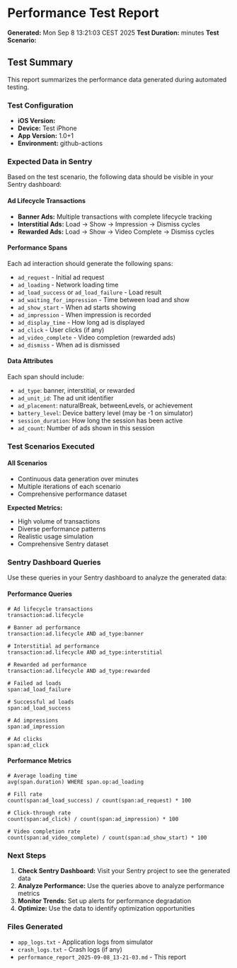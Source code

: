 # Performance Test Report
**Generated:** Mon Sep  8 13:21:03 CEST 2025
**Test Duration:**  minutes
**Test Scenario:** 

## Test Summary

This report summarizes the performance data generated during automated testing.

### Test Configuration
- **iOS Version:** 
- **Device:** Test iPhone
- **App Version:** 1.0+1
- **Environment:** github-actions

### Expected Data in Sentry

Based on the test scenario, the following data should be visible in your Sentry dashboard:

#### Ad Lifecycle Transactions
- **Banner Ads:** Multiple transactions with complete lifecycle tracking
- **Interstitial Ads:** Load → Show → Impression → Dismiss cycles
- **Rewarded Ads:** Load → Show → Video Complete → Dismiss cycles

#### Performance Spans
Each ad interaction should generate the following spans:
- `ad_request` - Initial ad request
- `ad_loading` - Network loading time
- `ad_load_success` or `ad_load_failure` - Load result
- `ad_waiting_for_impression` - Time between load and show
- `ad_show_start` - When ad starts showing
- `ad_impression` - When impression is recorded
- `ad_display_time` - How long ad is displayed
- `ad_click` - User clicks (if any)
- `ad_video_complete` - Video completion (rewarded ads)
- `ad_dismiss` - When ad is dismissed

#### Data Attributes
Each span should include:
- `ad_type`: banner, interstitial, or rewarded
- `ad_unit_id`: The ad unit identifier
- `ad_placement`: naturalBreak, betweenLevels, or achievement
- `battery_level`: Device battery level (may be -1 on simulator)
- `session_duration`: How long the session has been active
- `ad_count`: Number of ads shown in this session

### Test Scenarios Executed

#### All Scenarios
- Continuous data generation over  minutes
- Multiple iterations of each scenario
- Comprehensive performance dataset

**Expected Metrics:**
- High volume of transactions
- Diverse performance patterns
- Realistic usage simulation
- Comprehensive Sentry dataset


### Sentry Dashboard Queries

Use these queries in your Sentry dashboard to analyze the generated data:

#### Performance Queries
```
# Ad lifecycle transactions
transaction:ad.lifecycle

# Banner ad performance
transaction:ad.lifecycle AND ad_type:banner

# Interstitial ad performance  
transaction:ad.lifecycle AND ad_type:interstitial

# Rewarded ad performance
transaction:ad.lifecycle AND ad_type:rewarded

# Failed ad loads
span:ad_load_failure

# Successful ad loads
span:ad_load_success

# Ad impressions
span:ad_impression

# Ad clicks
span:ad_click
```

#### Performance Metrics
```
# Average loading time
avg(span.duration) WHERE span.op:ad_loading

# Fill rate
count(span:ad_load_success) / count(span:ad_request) * 100

# Click-through rate
count(span:ad_click) / count(span:ad_impression) * 100

# Video completion rate
count(span:ad_video_complete) / count(span:ad_show_start) * 100
```

### Next Steps

1. **Check Sentry Dashboard:** Visit your Sentry project to see the generated data
2. **Analyze Performance:** Use the queries above to analyze performance metrics
3. **Monitor Trends:** Set up alerts for performance degradation
4. **Optimize:** Use the data to identify optimization opportunities

### Files Generated

- `app_logs.txt` - Application logs from simulator
- `crash_logs.txt` - Crash logs (if any)
- `performance_report_2025-09-08_13-21-03.md` - This report

